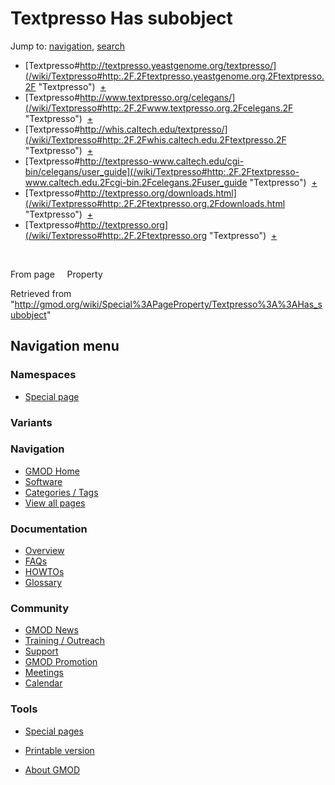 









<span id="top"></span>







# <span dir="auto">Textpresso Has subobject</span>









Jump to: [navigation](#mw-navigation), [search](#p-search)





  

- [Textpresso#http://textpresso.yeastgenome.org/textpresso/](/wiki/Textpresso#http:.2F.2Ftextpresso.yeastgenome.org.2Ftextpresso.2F "Textpresso")
   <span class="smwbrowse">[+](/wiki/Special%3ABrowse/Textpresso-23http%3A-2F-2Ftextpresso.yeastgenome.org-2Ftextpresso-2F "Special%3ABrowse/Textpresso-23http%3A-2F-2Ftextpresso.yeastgenome.org-2Ftextpresso-2F")</span>
- [Textpresso#http://www.textpresso.org/celegans/](/wiki/Textpresso#http:.2F.2Fwww.textpresso.org.2Fcelegans.2F "Textpresso")
   <span class="smwbrowse">[+](/wiki/Special%3ABrowse/Textpresso-23http%3A-2F-2Fwww.textpresso.org-2Fcelegans-2F "Special%3ABrowse/Textpresso-23http%3A-2F-2Fwww.textpresso.org-2Fcelegans-2F")</span>
- [Textpresso#http://whis.caltech.edu/textpresso/](/wiki/Textpresso#http:.2F.2Fwhis.caltech.edu.2Ftextpresso.2F "Textpresso")
   <span class="smwbrowse">[+](/wiki/Special%3ABrowse/Textpresso-23http%3A-2F-2Fwhis.caltech.edu-2Ftextpresso-2F "Special%3ABrowse/Textpresso-23http%3A-2F-2Fwhis.caltech.edu-2Ftextpresso-2F")</span>
- [Textpresso#http://textpresso-www.caltech.edu/cgi-bin/celegans/user_guide](/wiki/Textpresso#http:.2F.2Ftextpresso-www.caltech.edu.2Fcgi-bin.2Fcelegans.2Fuser_guide "Textpresso")
   <span class="smwbrowse">[+](/wiki/Special%3ABrowse/Textpresso-23http%3A-2F-2Ftextpresso-2Dwww.caltech.edu-2Fcgi-2Dbin-2Fcelegans-2Fuser_guide "Special%3ABrowse/Textpresso-23http:-2F-2Ftextpresso-2Dwww.caltech.edu-2Fcgi-2Dbin-2Fcelegans-2Fuser guide")</span>
- [Textpresso#http://textpresso.org/downloads.html](/wiki/Textpresso#http:.2F.2Ftextpresso.org.2Fdownloads.html "Textpresso")
   <span class="smwbrowse">[+](/wiki/Special%3ABrowse/Textpresso-23http%3A-2F-2Ftextpresso.org-2Fdownloads.html "Special%3ABrowse/Textpresso-23http%3A-2F-2Ftextpresso.org-2Fdownloads.html")</span>
- [Textpresso#http://textpresso.org](/wiki/Textpresso#http:.2F.2Ftextpresso.org "Textpresso")
   <span class="smwbrowse">[+](/wiki/Special%3ABrowse/Textpresso-23http%3A-2F-2Ftextpresso.org "Special%3ABrowse/Textpresso-23http%3A-2F-2Ftextpresso.org")</span>

 

From page     Property





Retrieved from
"<http://gmod.org/wiki/Special%3APageProperty/Textpresso%3A%3AHas_subobject>"

















## Navigation menu









### Namespaces

- <span id="ca-nstab-special">[Special
  page](/wiki/Special%3APageProperty/Textpresso%3A%3AHas_subobject "This is a special page, you cannot edit the page itself")</span>





### 

### Variants[](#)



























<a href="/wiki/Main_Page"
style="background-image: url(http://gmod.org/images/GMOD-cogs.png);"
title="Visit the main page"></a>





### Navigation



- <span id="n-GMOD-Home">[GMOD Home](/wiki/Main_Page)</span>
- <span id="n-Software">[Software](/wiki/GMOD_Components)</span>
- <span id="n-Categories-.2F-Tags">[Categories /
  Tags](/wiki/Categories)</span>
- <span id="n-View-all-pages">[View all
  pages](/wiki/Special:AllPages)</span>







### Documentation



- <span id="n-Overview">[Overview](/wiki/Overview)</span>
- <span id="n-FAQs">[FAQs](/wiki/Category%3AFAQ)</span>
- <span id="n-HOWTOs">[HOWTOs](/wiki/Category%3AHOWTO)</span>
- <span id="n-Glossary">[Glossary](/wiki/Glossary)</span>







### Community



- <span id="n-GMOD-News">[GMOD News](/wiki/GMOD_News)</span>
- <span id="n-Training-.2F-Outreach">[Training /
  Outreach](/wiki/Training_and_Outreach)</span>
- <span id="n-Support">[Support](/wiki/Support)</span>
- <span id="n-GMOD-Promotion">[GMOD
  Promotion](/wiki/GMOD_Promotion)</span>
- <span id="n-Meetings">[Meetings](/wiki/Meetings)</span>
- <span id="n-Calendar">[Calendar](/wiki/Calendar)</span>







### Tools



- <span id="t-specialpages"><a href="/wiki/Special%3ASpecialPages" accesskey="q"
  title="A list of all special pages [q]">Special pages</a></span>
- <span id="t-print"><a
  href="/mediawiki/index.php?title=Special%3APageProperty/Textpresso%3A%3AHas_subobject&amp;printable=yes"
  rel="alternate" accesskey="p"
  title="Printable version of this page [p]">Printable version</a></span>











- <span id="footer-places-about">[About
  GMOD](/wiki/GMOD%3AAbout "GMOD%3AAbout")</span>

<!-- -->







